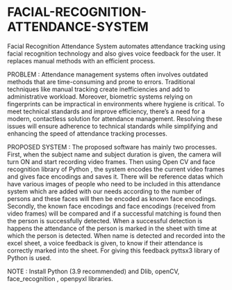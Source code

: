 # FACIAL-RECOGNITION-ATTENDANCE-SYSTEM
Facial Recognition Attendance System automates attendance tracking using facial recognition technology and also gives voice feedback for the user. It replaces manual methods with an efficient process.

PROBLEM :
Attendance management systems often involves outdated methods that are time-consuming and prone to errors. Traditional techniques like manual tracking create inefficiencies and add to administrative workload. Moreover, biometric systems relying on fingerprints can be impractical in environments where hygiene is critical. To meet technical standards and improve efficiency, there’s a need for a modern, contactless solution for attendance management. Resolving these issues will ensure adherence to technical standards while simplifying and enhancing the speed of attendance tracking processes.

PROPOSED SYSTEM :
The proposed software has mainly two processes. First, when the subject name and subject duration is given, the camera will turn ON and start recording video frames. Then using Open CV and face recognition library of Python , the system encodes the current video frames and gives face encodings and saves it. There will be reference datas which have various images of people who need to be included in this attendance system which are added with our needs according to the number of persons and these faces will then be encoded as known face encodings. Secondly, the known face encodings and face encodings (received from video frames) will be compared and if a successful matching is found then the person is successfully detected. When a successful detection is happens the attendance of the person is marked in the sheet with time at which the person is detected. When name is detected and recorded into the excel sheet, a voice feedback is given, to know if their attendance is correctly marked into the sheet. For giving this feedback pyttsx3 library of Python is used.


NOTE :
Install Python (3.9 recommended) and Dlib, openCV, face_recognition , openpyxl libraries.
